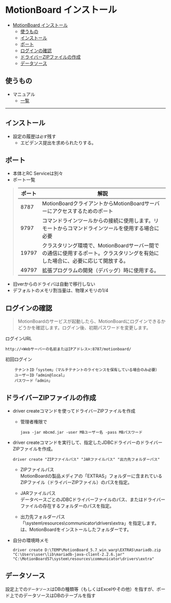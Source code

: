 # MotionBoard インストール

- [MotionBoard インストール](#motionboard-%E3%82%A4%E3%83%B3%E3%82%B9%E3%83%88%E3%83%BC%E3%83%AB)
  - [使うもの](#%E4%BD%BF%E3%81%86%E3%82%82%E3%81%AE)
  - [インストール](#%E3%82%A4%E3%83%B3%E3%82%B9%E3%83%88%E3%83%BC%E3%83%AB)
  - [ポート](#%E3%83%9D%E3%83%BC%E3%83%88)
  - [ログインの確認](#%E3%83%AD%E3%82%B0%E3%82%A4%E3%83%B3%E3%81%AE%E7%A2%BA%E8%AA%8D)
  - [ドライバーZIPファイルの作成](#%E3%83%89%E3%83%A9%E3%82%A4%E3%83%90%E3%83%BCzip%E3%83%95%E3%82%A1%E3%82%A4%E3%83%AB%E3%81%AE%E4%BD%9C%E6%88%90)
  - [データソース](#%E3%83%87%E3%83%BC%E3%82%BF%E3%82%BD%E3%83%BC%E3%82%B9)

## 使うもの

- マニュアル
  - [一覧](https://manual.wingarc-support.com/manual/mb/)

----

## インストール

- 設定の履歴は`必ず`残す
  - エビデンス提出を求められたりする。

## ポート

- 本体とRC Serviceは別々
- ポート一覧

>|ポート|解説|
>|-|-|
>|8787|MotionBoardクライアントからMotionBoardサーバーにアクセスするためのポート
>|9797|コマンドラインツールからの接続に使用します。リモートからコマンドラインツールを使用する場合に必要
>|19797|クラスタリング環境で、MotionBoardサーバー間での通信に使用するポート。クラスタリングを有効にした場合に、必要に応じて開放する。
>|49797|拡張プログラムの開発（デバッグ）時に使用する。

- 旧verからのドライバは自動で移行しない
- デフォルトのメモリ割当量は、物理メモリの1/4

## ログインの確認

>MotionBoardのサービスが起動したら、MotionBoardにログインできるかどうかを確認します。ログイン後、初期パスワードを変更します。

ログインURL

```
http://<Webサーバーの名前またはIPアドレス>:8787/motionboard/
```

初回ログイン

```
    テナントID「system」（マルチテナントのライセンスを保有している場合のみ必要）
    ユーザーID「admin@local」
    パスワード「admin」
```


## ドライバーZIPファイルの作成

- driver createコマンドを使ってドライバーZIPファイルを作成
  - 管理者権限で

    ```
    java -jar mbcmd.jar -user MBユーザー名 -pass MBパスワード
    ```

- driver createコマンドを実行して、指定したJDBCドライバーのドライバーZIPファイルを作成。

    ```
    driver create "ZIPファイルパス" "JARファイルパス" "出力先フォルダーパス"
    ```

  - ZIPファイルパス  
  MotionBoardの製品メディアの「EXTRAS」フォルダーに含まれているZIPファイル（ドライバーZIPファイル）のパスを指定。

  - JARファイルパス  
  データベースごとのJDBCドライバーファイルのパス、またはドライバーファイルの存在するフォルダーのパスを指定。

  - 出力先フォルダーパス  
  「<InstallDir>\system\resources\communicator\drivers\extra」を指定します。<InstallDir>は、MotionBoardをインストールしたフォルダーです。

- 自分の環境時メモ

    ```
    driver create D:\TEMP\MotionBoard_5.7_win_warp\EXTRAS\mariadb.zip "C:\Users\user\lib\mariadb-java-client-2.2.6.jar" "C:\MotionBoard57\system\resources\communicator\drivers\extra"
    ```

## データソース

設定上での`データソース`はDBの種類等（もしくはExcelやその他）を指すが、ボード上でのデータソースはDBのテーブルを指す
